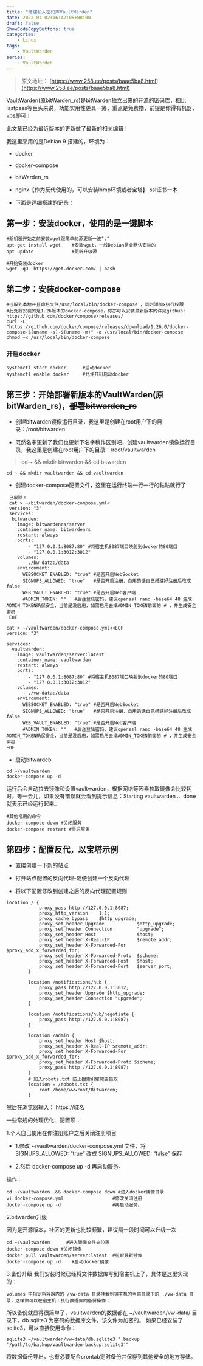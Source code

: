 ```yaml
---
title: "搭建私人密码库VaultWarden"
date: 2022-04-02T16:42:05+08:00
draft: false
ShowCodeCopyButtons: true
categories:
    - Linux
tags:
    - VaultWarden
series:
    - VaultWarden
---
```


> 原文地址： [https://www.258.ee/posts/baae5ba8.html](https://www.258.ee/posts/baae5ba8.html)

VaultWarden(原bitWarden_rs)是bitWarden独立出来的开源的密码库，相比lastpass等巨头来说，功能实用性更具一筹，重点是免费撸，前提是你得有机器，vps即可！

此文章已经为最近版本的更新做了最新的相关编辑！

我这里采用的是Debian 9 搭建的，环境为：

- docker

- docker-compose

- bitWarden_rs

- nginx【作为反代使用的，可以安装lnmp环境或者宝塔】
ssl证书一本

- 下面是详细搭建的记录：

## 第一步：安装docker，使用的是一键脚本
```
#新机器开始之前安装wget跟简单的源更新一波^.^
apt-get install wget    #安装wget，一般Debian是会默认安装的
apt update              #更新升级源

#开始安装docker
wget -qO- https://get.docker.com/ | bash
```

## 第二步：安装docker-compose
```
#拉取到本地并且命名文件/usr/local/bin/docker-compose ，同时添加x执行权限
#此处我安装的是1.26版本的docker-compose，你亦可以安装最新版本的详见github: https://github.com/docker/compose/releases/
curl -L "https://github.com/docker/compose/releases/download/1.26.0/docker-compose-$(uname -s)-$(uname -m)" -o /usr/local/bin/docker-compose
chmod +x /usr/local/bin/docker-compose
```

### 开启docker
```
systemctl start docker      #启动docker
systemctl enable docker     #允许开机启动docker
```

## 第三步：开始部署新版本的VaultWarden(原bitWarden_rs)，~~部署bitwarden_rs~~

- 创建bitwarden镜像运行目录，我这里是创建在root用户下的目录：/root/bitwarden

- 既然名字更新了我们也更新下名字稍作区别吧，创建vaultwarden镜像运行目录，我这里是创建在root用户下的目录：/root/vaultwarden

> ~~cd ~ && mkdir bitwarden && cd bitwarden~~

```
cd ~ && mkdir vaultwarden && cd vaultwarden
```

- 创建docker-compose配置文件，这里在运行终端一行一行的黏贴就行了
```
 已废除！
 cat > ~/bitwarden/docker-compose.yml<
 version: "3" 
 services: 
  bitwarden: 
    image: bitwardenrs/server 
    container_name: bitwardenrs 
    restart: always  
    ports:  
        - "127.0.0.1:8087:80" #将宿主机8087端口映射到docker的80端口 
        - "127.0.0.1:3012:3012" 
    volumes: 
      - ./bw-data:/data 
    environment: 
      WEBSOCKET_ENABLED: "true" #是否开启WebSocket 
      SIGNUPS_ALLOWED: "true"   #是否开启注册，自用的话自己搭建好注册后改成false 
      WEB_VAULT_ENABLED: "true" #是否开启Web客户端 
      #ADMIN_TOKEN: ""   #后台登陆密码，建议openssl rand -base64 48 生成ADMIN_TOKEN确保安全，当前是没启用，如需启用去掉ADMIN_TOKEN前面的 # ，并生成安全密码 
 EOF 
```

```
cat > ~/vaultwarden/docker-compose.yml<<EOF
version: "3"

services:
  vaultwarden:
    image: vaultwarden/server:latest
    container_name: vaultwarden
    restart: always
    ports:
        - "127.0.0.1:8087:80" #将宿主机8087端口映射到docker的80端口
        - "127.0.0.1:3012:3012"
    volumes:
      - ./vw-data:/data
    environment:
      WEBSOCKET_ENABLED: "true" #是否开启WebSocket
      SIGNUPS_ALLOWED: "true"   #是否开启注册，自用的话自己搭建好注册后改成false
      WEB_VAULT_ENABLED: "true" #是否开启Web客户端
      #ADMIN_TOKEN: ""   #后台登陆密码，建议openssl rand -base64 48 生成ADMIN_TOKEN确保安全，当前是没启用，如需启用去掉ADMIN_TOKEN前面的 # ，并生成安全密码
EOF
```

- 启动bitwardeb
```
cd ~/vaultwarden 
docker-compose up -d
```
运行后会自动拉去镜像和设置vaultwarden，根据网络等因素拉取镜像会比较耗时，等一会儿，如果没有错误就会看到提示信息：Starting vaultwarden … done 就表示已经运行起来。
```
#其他常用的命令
docker-compose down #关闭服务
docker-compose restart #重启服务
```

## 第四步：配置反代，以宝塔示例

- 直接创建一下新的站点

- 打开站点配置的反向代理-随便创建一个反向代理

- 将以下配置修改到创建之后的反向代理配置规则
```
location / {
            proxy_pass http://127.0.0.1:8087;
            proxy_http_version    1.1;
            proxy_cache_bypass    $http_upgrade;
            proxy_set_header Upgrade            $http_upgrade;
            proxy_set_header Connection         "upgrade";
            proxy_set_header Host               $host;
            proxy_set_header X-Real-IP          $remote_addr;
            proxy_set_header X-Forwarded-For    $proxy_add_x_forwarded_for;
            proxy_set_header X-Forwarded-Proto  $scheme;
            proxy_set_header X-Forwarded-Host   $host;
            proxy_set_header X-Forwarded-Port   $server_port;
        }

        location /notifications/hub {
            proxy_pass http://127.0.0.1:3012;
            proxy_set_header Upgrade $http_upgrade;
            proxy_set_header Connection "upgrade";
        }

        location /notifications/hub/negotiate {
            proxy_pass http://127.0.0.1:8087;
        }

        location /admin {
            proxy_set_header Host $host;
            proxy_set_header X-Real-IP $remote_addr;
            proxy_set_header X-Forwarded-For $proxy_add_x_forwarded_for;
            proxy_set_header X-Forwarded-Proto $scheme;
            proxy_pass http://127.0.0.1:8087;
        }
        # 加入robots.txt 防止搜索引擎爬虫抓取
        location = /robots.txt {
            root /home/wwwroot/Bitwarden;
        }
```

然后在浏览器输入： https://域名

一些常规的处理优化、配置项：

1.个人自己使用在你注册账户之后关闭注册项目

- 1.修改 ~/vaultwarden/docker-compose.yml 文件，将SIGNUPS_ALLOWED: “true” 改成 SIGNUPS_ALLOWED: “false” 保存

- 2.然后 docker-compose up -d 再启动服务。

操作：
```
cd ~/vaultwarden  && docker-compose down #进入docker镜像目录
vi docker-compose.yml                  #修改关闭注册
docker-compose up -d                   #再启动服务。
```

2.bitwarden升级

因为是开源版本，社区的更新也比较频繁，建议隔一段时间可以升级一次
```
cd ~/vaultwarden      #进入镜像文件夹位置
docker-compose down #关闭镜像   
docker pull vaultwarden/server:latest  #拉取最新镜像
docker-compose up -d    #启动docker镜像
```

3.备份升级
我们安装时候已经将文件数据库写到宿主机上了，具体是这里实现的：
```
volumes 中指定将容器内的 /vw-data 目录挂载到宿主机的当前目录下的 ./vw-data 目录，这样你可以在宿主机上执行数据库的备份操作；
```

所以备份就显得很简单了，vaultwarden的数据都在 ~/vaultwarden/vw-data/ 目录下，db.sqlite3 为密码的数据库文件，该文件为加密的。
如果已经安装了sqlite3，可以直接使用命令：
```
sqlite3 ~/vaultwarden/vw-data/db.sqlite3 ".backup '/path/to/backup/vaultwarden-backup.sqlite3'"
```
将数据备份导出，也有必要配合crontab定时备份并保存到其他安全的地方存储。
